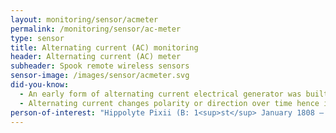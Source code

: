 ```yaml
---
layout: monitoring/sensor/acmeter
permalink: /monitoring/sensor/ac-meter
type: sensor
title: Alternating current (AC) monitoring
header: Alternating current (AC) meter
subheader: Spook remote wireless sensors
sensor-image: /images/sensor/acmeter.svg
did-you-know:
  - An early form of alternating current electrical generator was built in 1832 by a French instrument maker called Hippolyte Pixii. Based in Paris, France; Pixii did not fully understand electromagnetic induction, however his alternating current electrical generator was the blue print for many more devices, each gaining more sophistication as they learned from the predecessors.
  - Alternating current changes polarity or direction over time hence its name but it is considered more dangerous than direct current. However, alternating current is much more efficient and makes the transmission of electrical power over great distances very economical.
person-of-interest: "Hippolyte Pixii (B: 1<sup>st</sup> January 1808 – D: 1<sup>st</sup> January 1835)"
---
```

